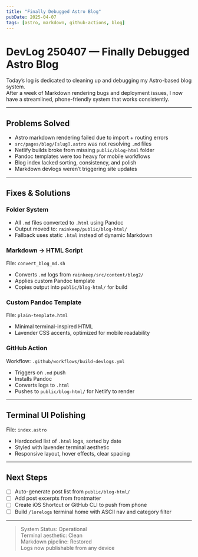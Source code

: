 ```yaml
---
title: "Finally Debugged Astro Blog"
pubDate: 2025-04-07
tags: [astro, markdown, github-actions, blog]
---
```


# DevLog 250407 — Finally Debugged Astro Blog

Today’s log is dedicated to cleaning up and debugging my Astro-based blog system.  
After a week of Markdown rendering bugs and deployment issues, I now have a streamlined, phone-friendly system that works consistently.

---

## Problems Solved

- Astro markdown rendering failed due to import + routing errors
- `src/pages/blog/[slug].astro` was not resolving `.md` files
- Netlify builds broke from missing `public/blog-html` folder
- Pandoc templates were too heavy for mobile workflows
- Blog index lacked sorting, consistency, and polish
- Markdown devlogs weren’t triggering site updates

---

## Fixes & Solutions

### Folder System

- All `.md` files converted to `.html` using Pandoc
- Output moved to: `rainkeep/public/blog-html/`
- Fallback uses static `.html` instead of dynamic Markdown

### Markdown → HTML Script

File: `convert_blog_md.sh`

- Converts `.md` logs from `rainkeep/src/content/blog2/`
- Applies custom Pandoc template
- Copies output into `public/blog-html/` for build

### Custom Pandoc Template

File: `plain-template.html`

- Minimal terminal-inspired HTML
- Lavender CSS accents, optimized for mobile readability

### GitHub Action

Workflow: `.github/workflows/build-devlogs.yml`

- Triggers on `.md` push
- Installs Pandoc
- Converts logs to `.html`
- Pushes to `public/blog-html/` for Netlify to render

---

## Terminal UI Polishing

File: `index.astro`

- Hardcoded list of `.html` logs, sorted by date
- Styled with lavender terminal aesthetic
- Responsive layout, hover effects, clear spacing

---

## Next Steps

- [ ] Auto-generate post list from `public/blog-html/`
- [ ] Add post excerpts from frontmatter
- [ ] Create iOS Shortcut or GitHub CLI to push from phone
- [ ] Build `/lorelogs` terminal home with ASCII nav and category filter

---

> System Status: Operational  
> Terminal aesthetic: Clean  
> Markdown pipeline: Restored  
> Logs now publishable from any device
